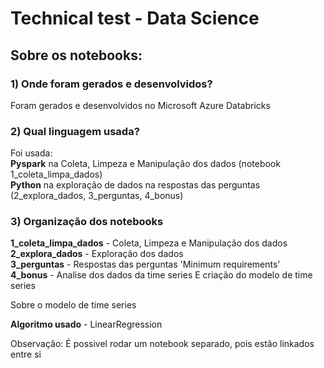 # Technical test - Data Science

## Sobre os notebooks:

### 1) Onde foram gerados e desenvolvidos?

Foram gerados e desenvolvidos no Microsoft Azure Databricks

### 2) Qual linguagem usada?

Foi usada:\
  **Pyspark** na Coleta, Limpeza e Manipulação dos dados (notebook 1_coleta_limpa_dados)\
  **Python** na exploração de dados na respostas das perguntas (2_explora_dados, 3_perguntas, 4_bonus)

### 3) Organização dos notebooks

**1_coleta_limpa_dados** - Coleta, Limpeza e Manipulação dos dados\
**2_explora_dados** - Exploração dos dados\
**3_perguntas** - Respostas das perguntas 'Minimum requirements'\
**4_bonus** - Analise dos dados da time series E criação do modelo de time series

Sobre o modelo de time series

**Algoritmo usado** - LinearRegression


Observação: É possivel rodar um notebook separado, pois estão linkados entre si
